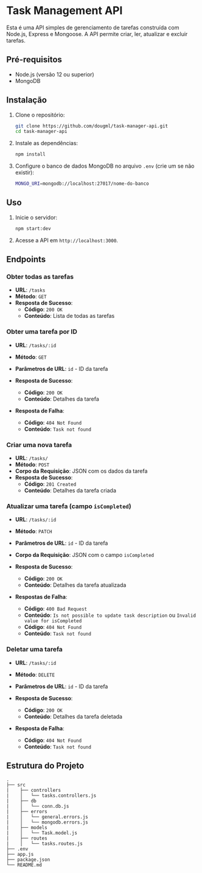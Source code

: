 # Task Management API

Esta é uma API simples de gerenciamento de tarefas construída com Node.js, Express e Mongoose. A API permite criar, ler, atualizar e excluir tarefas.

## Pré-requisitos

- Node.js (versão 12 ou superior)
- MongoDB

## Instalação

1. Clone o repositório:
    ```sh
    git clone https://github.com/dougml/task-manager-api.git
    cd task-manager-api
    ```

2. Instale as dependências:
    ```sh
    npm install
    ```

3. Configure o banco de dados MongoDB no arquivo `.env` (crie um se não existir):
    ```sh
    MONGO_URI=mongodb://localhost:27017/nome-do-banco
    ```

## Uso

1. Inicie o servidor:
    ```sh
    npm start:dev
    ```

2. Acesse a API em `http://localhost:3000`.

## Endpoints

### Obter todas as tarefas

- **URL**: `/tasks`
- **Método**: `GET`
- **Resposta de Sucesso**:
  - **Código**: `200 OK`
  - **Conteúdo**: Lista de todas as tarefas

### Obter uma tarefa por ID

- **URL**: `/tasks/:id`
- **Método**: `GET`
- **Parâmetros de URL**: `id` - ID da tarefa
- **Resposta de Sucesso**:
  - **Código**: `200 OK`
  - **Conteúdo**: Detalhes da tarefa

- **Resposta de Falha**:
  - **Código**: `404 Not Found`
  - **Conteúdo**: `Task not found`

### Criar uma nova tarefa

- **URL**: `/tasks/`
- **Método**: `POST`
- **Corpo da Requisição**: JSON com os dados da tarefa
- **Resposta de Sucesso**:
  - **Código**: `201 Created`
  - **Conteúdo**: Detalhes da tarefa criada

### Atualizar uma tarefa (campo `isCompleted`)

- **URL**: `/tasks/:id`
- **Método**: `PATCH`
- **Parâmetros de URL**: `id` - ID da tarefa
- **Corpo da Requisição**: JSON com o campo `isCompleted`
- **Resposta de Sucesso**:
  - **Código**: `200 OK`
  - **Conteúdo**: Detalhes da tarefa atualizada

- **Respostas de Falha**:
  - **Código**: `400 Bad Request`
  - **Conteúdo**: `Is not possible to update task description` ou `Invalid value for isCompleted`
  - **Código**: `404 Not Found`
  - **Conteúdo**: `Task not found`

### Deletar uma tarefa

- **URL**: `/tasks/:id`
- **Método**: `DELETE`
- **Parâmetros de URL**: `id` - ID da tarefa
- **Resposta de Sucesso**:
  - **Código**: `200 OK`
  - **Conteúdo**: Detalhes da tarefa deletada

- **Resposta de Falha**:
  - **Código**: `404 Not Found`
  - **Conteúdo**: `Task not found`

## Estrutura do Projeto

```plaintext
.
├── src
|    ├── controllers
|    │   └── tasks.controllers.js
|    ├── db
|    │   └── conn.db.js
|    ├── errors
|    │   └── general.errors.js
|    │   └── mongodb.errors.js
|    ├── models
|    │   └── Task.model.js
|    ├── routes
|    │   └── tasks.routes.js
├── .env
├── app.js
├── package.json
└── README.md
